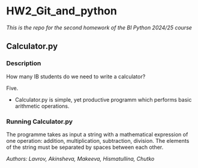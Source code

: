 # HW2_Git_and_python
*This is the repo for the second homework of the BI Python 2024/25 course*

## Calculator.py

### Description
How many IB students do we need to write a calculator?

Five.
- Calculator.py is simple, yet productive programm which performs basic arithmetic operations.  

### Running Calculator.py
The programme takes as input a string with a mathematical expression of one operation: addition, multiplication, subtraction, division. The elements of the string must be separated by spaces between each other. 

*Authors: Lavrov, Akinsheva, Makeeva, Hismatullina, Chutko*
